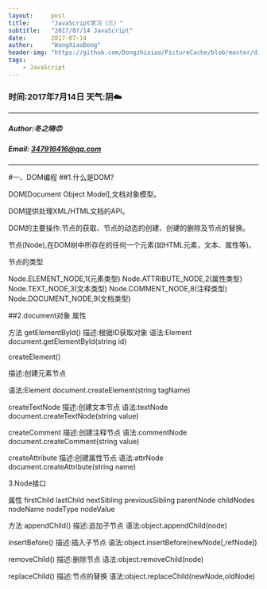 ```yaml
---
layout:     post
title:      "JavaScript学习（三）"
subtitle:   "2017/07/14 JavaScript"
date:       2017-07-14
author:     "WangXiaoDong"
header-img: "https://github.com/Dongzhixiao/PictureCache/blob/master/diaryPic/20170714.jpg?raw=true"
tags:
    - JavaScript
---
```


### 时间:2017年7月14日 天气:阴:cloud:
-----
#####   Author:冬之晓:angry:
#####   Email: 347916416@qq.com
----------

#一、DOM编程
##1.什么是DOM?

DOM[Document Object Model],文档对象模型。

DOM提供处理XML/HTML文档的API。

DOM的主要操作:节点的获取、节点的动态的创建、创建的删除及节点的替换。

节点(Node),在DOM树中所存在的任何一个元素(如HTML元素，文本、属性等)。

节点的类型

Node.ELEMENT_NODE,1(元素类型)
Node.ATTRIBUTE_NODE,2(属性类型)
Node.TEXT_NODE,3(文本类型)
Node.COMMENT_NODE,8(注释类型)
Node.DOCUMENT_NODE,9(文档类型)


##2.document对象
属性

方法
getElementById()
描述:根据ID获取对象
语法:Element document.getElementById(string id)

createElement()

描述:创建元素节点

语法:Element document.createElement(string tagName)

createTextNode
描述:创建文本节点
语法:textNode document.createTextNode(string value)

createComment
描述:创建注释节点
语法:commentNode document.createComment(string value)

createAttribute
描述:创建属性节点
语法:attrNode document.createAttribute(string name)

3.Node接口

属性
firstChild
lastChild
nextSibling
previousSibling
parentNode
childNodes
nodeName
nodeType
nodeValue

方法
appendChild()
描述:追加子节点
语法:object.appendChild(node)

insertBefore()
描述:插入子节点
语法:object.insertBefore(newNode[,refNode])

removeChild()
描述:删除节点
语法:object.removeChild(node)

replaceChild()
描述:节点的替换
语法:object.replaceChild(newNode,oldNode)
